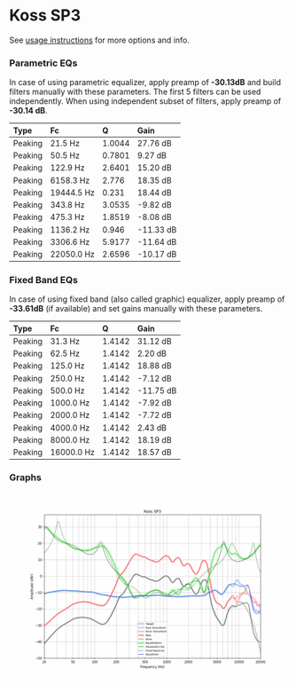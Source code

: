 # Koss SP3
See [usage instructions](https://github.com/jaakkopasanen/AutoEq#usage) for more options and info.

### Parametric EQs
In case of using parametric equalizer, apply preamp of **-30.13dB** and build filters manually
with these parameters. The first 5 filters can be used independently.
When using independent subset of filters, apply preamp of **-30.14 dB**.

| Type    | Fc         |      Q | Gain      |
|:--------|:-----------|:-------|:----------|
| Peaking | 21.5 Hz    | 1.0044 | 27.76 dB  |
| Peaking | 50.5 Hz    | 0.7801 | 9.27 dB   |
| Peaking | 122.9 Hz   | 2.6401 | 15.20 dB  |
| Peaking | 6158.3 Hz  | 2.776  | 18.35 dB  |
| Peaking | 19444.5 Hz | 0.231  | 18.44 dB  |
| Peaking | 343.8 Hz   | 3.0535 | -9.82 dB  |
| Peaking | 475.3 Hz   | 1.8519 | -8.08 dB  |
| Peaking | 1136.2 Hz  | 0.946  | -11.33 dB |
| Peaking | 3306.6 Hz  | 5.9177 | -11.64 dB |
| Peaking | 22050.0 Hz | 2.6596 | -10.17 dB |

### Fixed Band EQs
In case of using fixed band (also called graphic) equalizer, apply preamp of **-33.61dB**
(if available) and set gains manually with these parameters.

| Type    | Fc         |      Q | Gain      |
|:--------|:-----------|:-------|:----------|
| Peaking | 31.3 Hz    | 1.4142 | 31.12 dB  |
| Peaking | 62.5 Hz    | 1.4142 | 2.20 dB   |
| Peaking | 125.0 Hz   | 1.4142 | 18.88 dB  |
| Peaking | 250.0 Hz   | 1.4142 | -7.12 dB  |
| Peaking | 500.0 Hz   | 1.4142 | -11.75 dB |
| Peaking | 1000.0 Hz  | 1.4142 | -7.92 dB  |
| Peaking | 2000.0 Hz  | 1.4142 | -7.72 dB  |
| Peaking | 4000.0 Hz  | 1.4142 | 2.43 dB   |
| Peaking | 8000.0 Hz  | 1.4142 | 18.19 dB  |
| Peaking | 16000.0 Hz | 1.4142 | 18.57 dB  |

### Graphs
![](./Koss%20SP3.png)